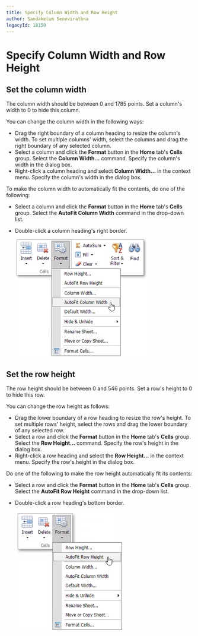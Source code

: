 ```yaml
---
title: Specify Column Width and Row Height
author: Sandakelum Senevirathna
legacyId: 18150
---
```

# Specify Column Width and Row Height
## Set the column width
The column width should be between 0 and 1785 points. Set a column's width to 0 to hide this column.

You can change the column width in the following ways:
* Drag the right boundary of a column heading to resize the column's width. To set multiple columns' width, select the columns and drag the right boundary of any selected column.
* Select a column and click the **Format** button in the **Home** tab's **Cells** group. Select the **Column Width...** command. Specify the column's width in the dialog box.
* Right-click a column heading and select **Column Width...** in the context menu. Specify the column's width in the dialog box.

To make the column width to automatically fit the contents, do one of the following:
* Select a column and click the **Format** button in the **Home** tab's **Cells** group. Select the **AutoFit Column Width** command in the drop-down list.
* Double-click a column heading's right border.
	
	![EUD_ASPxSpreadsheet_Home_AutoFitColumnWidth](../../../images/img26053.png)

## Set the row height
The row height should be between 0 and 546 points. Set a row's height to 0 to hide this row.

You can change the row height as follows:
* Drag the lower boundary of a row heading to resize the row's height. To set multiple rows' height, select the rows and drag the lower boundary of any selected row.
* Select a row and click the **Format** button in the **Home** tab's **Cells** group. Select the **Row Height...** command. Specify the row's height in the dialog box.
* Right-click a row heading and select the **Row Height...** in the context menu. Specify the row's height in the dialog box.

Do one of the following to make the row height automatically fit its contents:
* Select a row and click the **Format** button in the **Home** tab's **Cells** group. Select the **AutoFit Row Height** command in the drop-down list.
* Double-click a row heading's bottom border.
	
	![EUD_ASPxSpreadsheet_Home_AutoFitRowHeight](../../../images/img26054.png)
